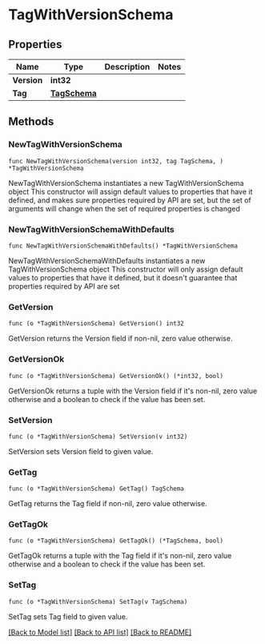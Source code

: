 # TagWithVersionSchema

## Properties

Name | Type | Description | Notes
------------ | ------------- | ------------- | -------------
**Version** | **int32** |  | 
**Tag** | [**TagSchema**](TagSchema.md) |  | 

## Methods

### NewTagWithVersionSchema

`func NewTagWithVersionSchema(version int32, tag TagSchema, ) *TagWithVersionSchema`

NewTagWithVersionSchema instantiates a new TagWithVersionSchema object
This constructor will assign default values to properties that have it defined,
and makes sure properties required by API are set, but the set of arguments
will change when the set of required properties is changed

### NewTagWithVersionSchemaWithDefaults

`func NewTagWithVersionSchemaWithDefaults() *TagWithVersionSchema`

NewTagWithVersionSchemaWithDefaults instantiates a new TagWithVersionSchema object
This constructor will only assign default values to properties that have it defined,
but it doesn't guarantee that properties required by API are set

### GetVersion

`func (o *TagWithVersionSchema) GetVersion() int32`

GetVersion returns the Version field if non-nil, zero value otherwise.

### GetVersionOk

`func (o *TagWithVersionSchema) GetVersionOk() (*int32, bool)`

GetVersionOk returns a tuple with the Version field if it's non-nil, zero value otherwise
and a boolean to check if the value has been set.

### SetVersion

`func (o *TagWithVersionSchema) SetVersion(v int32)`

SetVersion sets Version field to given value.


### GetTag

`func (o *TagWithVersionSchema) GetTag() TagSchema`

GetTag returns the Tag field if non-nil, zero value otherwise.

### GetTagOk

`func (o *TagWithVersionSchema) GetTagOk() (*TagSchema, bool)`

GetTagOk returns a tuple with the Tag field if it's non-nil, zero value otherwise
and a boolean to check if the value has been set.

### SetTag

`func (o *TagWithVersionSchema) SetTag(v TagSchema)`

SetTag sets Tag field to given value.



[[Back to Model list]](../README.md#documentation-for-models) [[Back to API list]](../README.md#documentation-for-api-endpoints) [[Back to README]](../README.md)


